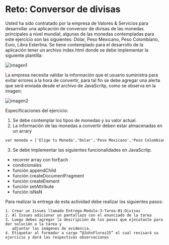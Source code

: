 # Reto: Conversor de divisas

Usted ha sido contratado por la empresa de Valores & Servicios para desarrollar una aplicación de conversor de divisas de las monedas principales a nivel mundial, 
algunas de las monedas contempladas para este ejercicio son las siguientes: Dólar, Peso Mexicano, Peso Colombiano, Euro, Libra Esterlina.
Se tiene contemplado para el desarrollo de la aplicación tener un archivo index.html donde se debe implementar la siguiente plantilla:

![imagen1](https://res.cloudinary.com/db9wh5uvt/image/upload/c_scale,w_623/v1627491042/Ejercicio_1_ct5net.png)

La empresa necesita validar la información que el usuario suministra para evitar errores a la hora de convertir, para tal fin se debe agregar 
una alerta que será enviada desde el archivo de JavaScritp, como se observa en la imagen:

![imagen2](https://res.cloudinary.com/db9wh5uvt/image/upload/c_scale,w_623/v1627493532/Ejercicio_2_yzoyex.png)

Especificaciones del ejercicio:
1. Se debe contemplar los tipos de monedas y su valor actual.
2. La información de las monedas a convertir deben estar almacenadas en un arrary
```html
var moneda = ['Elige tu Moneda','Dolar','Peso Mexicano','Peso Colombiano','Euro','Libra Esterlina'];
```

3. Se debe implementar las siguientes funcionalidades en JavaScritp.
- recorrer array con forEach
- condicionales
- función appendChild
- función createDocumentFragment
- función createElement
- función setAttribute
- función isNaN


Para realizar la entrega de esta actividad debe realizar los siguientes pasos:

    1. Crear un Issues llamado Entrega-Modulo-3-Tarea-01-Divisas
    2. Al Issues adicionar un pantallazo con el enunciado de la tarea
    3. Luego debes agregar la descripción de los pasos que ejecutaste para dar solución a la tarea y 
       adjuntar las imágenes de evidencia.  
    4. Etiquetar al formador a cargo “@JohnFlorez25” el cual revisará su ejercicio y dará las respectivas observaciones  
  


